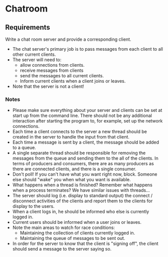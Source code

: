 # Chatroom

## Requirements

Write a chat room server and provide a corresponding client.

- The chat server's primary job is to pass messages from each client to all other current clients.
- The server will need to:
  - allow connections from clients.
  - receive messages from clients
  - send the messages to all current clients.
  - Inform current clients when a client joins or leaves.
- Note that the server is not a client!

### Notes

- Please make sure everything about your server and clients can be set at start up from the command line. There should not be any additional interaction after starting the program to, for example, set up the network connections.
- Each time a client connects to the server a new thread should be created in the server to handle the input from that client.
- Each time a message is sent by a client, the message should be added to a queue.
- A single separate thread should be responsible for removing the messages from the queue and sending them to the all of the clients. In terms of producers and consumers, there are as many producers as there are connected clients, and there is a single consumer.
- Don't poll! If you can't have what you want right now, block. Someone else should "wake" you when what you want is available.
- What happens when a thread is finished? Remember what happens when a process terminates? We have similar issues with threads...
- The server should log (i.e. display to standard output) the connect / disconnect activities of the clients and report them to the clients for display to the users.
- When a client logs in, he should be informed who else is currently logged in.
- Current users should be informed when a user joins or leaves.
- Note the main areas to watch for race conditions:
  - Maintaining the collection of clients currently logged in.
  - Maintaining the queue of messages to be sent out.
- In order for the server to know that the client is "signing off", the client should send a message to the server saying so.
